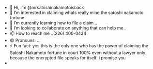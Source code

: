 - 👋 Hi, I’m @mrsatoshinakamotoisback
- 👀 I’m interested in claiming whats really mine the satoshi nakamoto fortune
- 🌱 I’m currently learning how to file a claim...
- 💞️ I’m looking to collaborate on anything that can help me . 
- 📫 How to reach me ..(226) 400-0434
- 😄 Pronouns: ...
- ⚡ Fun fact: yes this is the only one who has the power of claiming the Satoshi Nakamoto fortune in court 100% even without a lawyer only because the encrypted file speaks for itself. i promise you
- 

<!---
mrsatoshinakamotoisback/mrsatoshinakamotoisback is a ✨ special ✨ repository because its `README.md` (this file) appears on your GitHub profile.
You can click the Preview link to take a look at your changes.
--->
